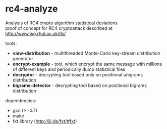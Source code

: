 rc4-analyze
===========

Analysis of RC4 crypto algorithm statistical deviations  
proof of concept for RC4 cryptoattack described at http://www.isg.rhul.ac.uk/tls/

tools:
* **view-distribution** - multithreaded Monte-Carlo key-stream distribution generator
* **encrypt-example**   - tool, which encrypt the same message with millions of different keys and periodically dump statistical files 
* **decryptor**         - decrypting tool based only on positional unigrams distribution
* **bigrams-detector**  - decrypting tool based on positional bigrams distribution

dependencies:
* gcc (>=4.7)
* make
* fxt library (http://jjj.de/fxt/#fxt)

